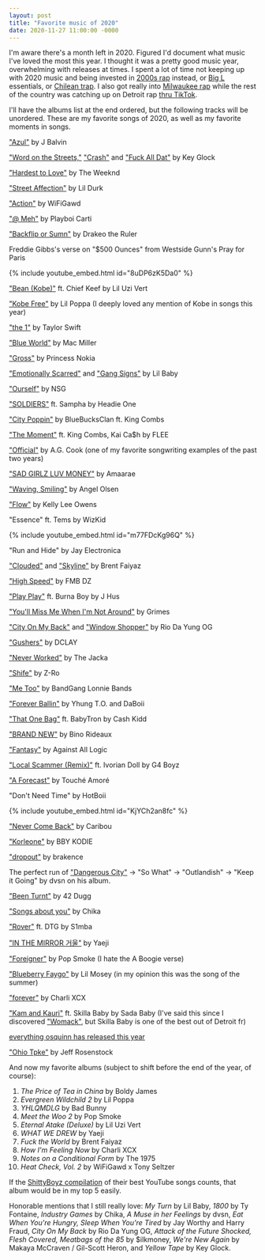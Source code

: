 ```yaml
---
layout: post
title: "Favorite music of 2020"
date: 2020-11-27 11:00:00 -0000
---
```


I'm aware there's a month left in 2020. Figured I'd document what music I've loved the most this year. I thought it was a pretty good music year, overwhelming with releases at times. I spent a lot of time not keeping up with 2020 music and being invested in [2000s rap](https://noz.agency/2020/11/27/best-rap-2008/) instead, or [Big L](https://skatenewswire.com/wp-content/uploads/2019/02/Big-L-Mural-Post.jpg) essentials, or [Chilean trap](https://daily.bandcamp.com/scene-report/chilean-hip-hop-list). I also got really into [Milwaukee rap](https://radiomilwaukee.org/discover-music/milwaukee-music/milwaukee-rap-roundup-chosen-one-big-wan-kmoni-j-o-eons-3xsimpson-and-more/) while the rest of the country was catching up on Detroit rap [thru TikTok](https://stayhipp.com/media/tiktok/whole-lotta-choppas-tiktok-dance-challenge/).

I'll have the albums list at the end ordered, but the following tracks will be unordered. These are my favorite songs of 2020, as well as my favorite moments in songs.

["Azul"](https://www.youtube.com/watch?v=ITbv2wm_14I) by J Balvin

["Word on the Streets,"](https://www.youtube.com/watch?v=V0RMH1sIrpQ) ["Crash"](https://www.youtube.com/watch?v=zDYcjJx8qgE) and ["Fuck All Dat"](https://www.youtube.com/watch?v=u2ta8OuKQtc) by Key Glock

["Hardest to Love"](https://www.youtube.com/watch?v=pM3nIOYF2W8) by The Weeknd

["Street Affection"](https://www.youtube.com/watch?v=97XGRhBTtzk) by Lil Durk

["Action"](https://www.youtube.com/watch?v=G3PwVq8m4VA) by WiFiGawd

["@ Meh"](https://www.youtube.com/watch?v=nMDOSLEVdBw) by Playboi Carti

["Backflip or Sumn"](https://www.youtube.com/watch?v=69R-x_HaNoI) by Drakeo the Ruler

Freddie Gibbs's verse on "$500 Ounces" from Westside Gunn's Pray for Paris

{% include youtube_embed.html id="8uDP6zK5Da0" %}
<p/>

["Bean (Kobe)"](https://www.youtube.com/watch?v=AvI9VajdE2s) ft. Chief Keef  by Lil Uzi Vert

["Kobe Free"](https://www.youtube.com/watch?v=69h5sOYNQDU) by Lil Poppa (I deeply loved any mention of Kobe in songs this year)

["the 1"](https://www.youtube.com/watch?v=EGOX82ZdFxg) by Taylor Swift

["Blue World"](https://www.youtube.com/watch?v=_GC2wFTCAGY) by Mac Miller

["Gross"](https://www.youtube.com/watch?v=HxTKdmcbOK0) by Princess Nokia

["Emotionally Scarred"](https://www.youtube.com/watch?v=58I5UeOOhkE) and ["Gang Signs"](https://www.youtube.com/watch?v=F2ajZnM1ST8) by Lil Baby

["Ourself"](https://www.youtube.com/watch?v=2BeJ5YqOuog) by NSG

["SOLDIERS"](https://www.youtube.com/watch?v=fxfHT9rM0fM) ft. Sampha by Headie One

["City Poppin"](https://www.youtube.com/watch?v=ExtbIaM9Tlk) by BlueBucksClan ft. King Combs

["The Moment"](https://soundcloud.com/rosiji/the-moment-ft-king-combs-kai-cash) ft. King Combs, Kai Ca$h by FLEE

["Official"](https://www.youtube.com/watch?v=6nkdbj4kVl4) by A.G. Cook (one of my favorite songwriting examples of the past two years)

["SAD GIRLZ LUV MONEY"](https://www.youtube.com/watch?v=xfD8Xj92oqE) by Amaarae

["Waving, Smiling"](https://www.youtube.com/watch?v=FHBFwqo7MmM) by Angel Olsen

["Flow"](https://www.youtube.com/watch?v=FXOURqLHU-c) by Kelly Lee Owens

"Essence" ft. Tems by WizKid

{% include youtube_embed.html id="m77FDcKg96Q" %}
<p/>

"Run and Hide" by Jay Electronica

["Clouded"](https://www.youtube.com/watch?v=FFu_lJ3EvAA) and ["Skyline"](https://www.youtube.com/watch?v=4BJ34dCXxec) by Brent Faiyaz

["High Speed"](https://www.youtube.com/watch?v=jhvumB-6cTk) by FMB DZ

["Play Play"](https://www.youtube.com/watch?v=hGL1JoC2IaQ) ft. Burna Boy by J Hus

["You'll Miss Me When I'm Not Around"](https://www.youtube.com/watch?v=_IHaCyX6-Xo) by Grimes

["City On My Back"](https://www.youtube.com/watch?v=ug8ubXMUK24) and ["Window Shopper"](https://www.youtube.com/watch?v=QqpaTOlG6yw) by Rio Da Yung OG

["Gushers"](https://www.youtube.com/watch?v=gC2iNH7OrNc) by DCLAY

["Never Worked"](https://www.youtube.com/watch?v=fS7GZ9ISSfs) by The Jacka

["Shife"](https://www.youtube.com/watch?v=lzaoMgLTSWA) by Z-Ro

["Me Too"](https://www.youtube.com/watch?v=C0nOjVT6th8) by BandGang Lonnie Bands

["Forever Ballin"](https://www.youtube.com/watch?v=uImsoA4-V_8) by Yhung T.O. and DaBoii

["That One Bag"](https://www.youtube.com/watch?v=B3jN_lzJn-g) ft. BabyTron by Cash Kidd

["BRAND NEW"](https://www.youtube.com/watch?v=qKeHbVRmf4I) by Bino Rideaux

["Fantasy"](https://www.youtube.com/watch?v=-gagW4QNcC4) by Against All Logic

["Local Scammer (Remix)"](https://www.youtube.com/watch?v=Hv4aqEsdJIY) ft. Ivorian Doll by G4 Boyz

["A Forecast"](https://www.youtube.com/watch?v=6d_bAgPMsPA) by Touché Amoré

"Don't Need Time" by HotBoii

{% include youtube_embed.html id="KjYCh2an8fc" %}
<p/>

["Never Come Back"](https://www.youtube.com/watch?v=I3hDvOL7E7Y) by Caribou

["Korleone"](https://www.youtube.com/watch?v=eFW2uuZ7lVg) by BBY KODIE

["dropout"](https://www.youtube.com/watch?v=4rIF4nwHJ2o) by brakence

The perfect run of ["Dangerous City"](https://www.youtube.com/watch?v=5akIsCGVMBY) -> "So What" -> "Outlandish" -> "Keep it Going" by dvsn on his album.

["Been Turnt"](https://www.youtube.com/watch?v=Fd6uA2HQnSA) by 42 Dugg

["Songs about you"](https://www.youtube.com/watch?v=a5iykbkcdks) by Chika

["Rover"](https://www.youtube.com/watch?v=lcUq0DDt0Ro) ft. DTG by S1mba

["IN THE MIRROR 거울"](https://www.youtube.com/watch?v=tVaJlOW38NQ) by Yaeji

["Foreigner"](https://www.youtube.com/watch?v=Cp-imO57_Go) by Pop Smoke (I hate the A Boogie verse)

["Blueberry Faygo"](https://www.youtube.com/watch?v=V_jHc_n0p9c) by Lil Mosey (in my opinion this was the song of the summer)

["forever"](https://www.youtube.com/watch?v=TbJE-KVZvTA) by Charli XCX

["Kam and Kauri"](https://www.youtube.com/watch?v=-fyfMWyadhg) ft. Skilla Baby by Sada Baby (I've said this since I discovered ["Womack"](https://www.youtube.com/watch?v=B9lg8Dmhg4I), but Skilla Baby is one of the best out of Detroit fr)

[everything osquinn has released this year](https://soundcloud.com/p4rkr)

["Ohio Tpke"](https://www.youtube.com/watch?v=mhQmlWVGOjM) by Jeff Rosenstock

And now my favorite albums (subject to shift before the end of the year, of course):

1. _The Price of Tea in China_ by Boldy James
2. _Evergreen Wildchild 2_ by Lil Poppa
3. _YHLQMDLG_ by Bad Bunny
4. _Meet the Woo 2_ by Pop Smoke
5. _Eternal Atake (Deluxe)_ by Lil Uzi Vert
6. _WHAT WE DREW_ by Yaeji
7. _Fuck the World_ by Brent Faiyaz
8. _How I'm Feeling Now_ by Charli XCX
9. _Notes on a Conditional Form_ by The 1975
10. _Heat Check, Vol. 2_ by WiFiGawd x Tony Seltzer

If the [ShittyBoyz compilation](https://www.instagram.com/p/CF5RrorB-Yt/) of their best YouTube songs counts, that album would be in my top 5 easily.

Honorable mentions that I still really love: _My Turn_ by Lil Baby, _1800_ by Ty Fontaine, _Industry Games_ by Chika, _A Muse in her Feelings_ by dvsn, _Eat When You're Hungry, Sleep When You're Tired_ by Jay Worthy and Harry Fraud, _City On My Back_ by Rio Da Yung OG, _Attack of the Future Shocked, Flesh Covered, Meatbags of the 85_ by $ilkmoney, _We're New Again_ by Makaya McCraven / Gil-Scott Heron, and _Yellow Tape_ by Key Glock.